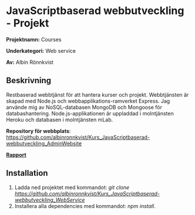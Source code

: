 # JavaScriptbaserad webbutveckling - Projekt
__Projektnamn:__ Courses

__Underkategori:__ Web service

__Av:__ Albin Rönnkvist
## Beskrivning
Restbaserad webbtjänst för att hantera kurser och projekt. Webbtjänsten är skapad med Node.js och webbapplikations-ramverket Express. Jag använde mig av NoSQL-databasen MongoDB och Mongoose för databashantering. Node.js-applikationen är uppladdad i molntjänsten Heroku och databasen i molntjänsten mLab.

__Repository för webbplats__:
https://github.com/albinronnkvist/Kurs_JavaScriptbaserad-webbutveckling_AdminWebsite

[__Rapport__](https://albinronnkvist.se/skola/dt162g/projekt/rapport.pdf)
## Installation
1. Ladda ned projektet med kommandot: _git clone https://github.com/albinronnkvist/Kurs_JavaScriptbaserad-webbutveckling_WebService_
2. Installera alla dependencies med kommandot: _npm install_.
